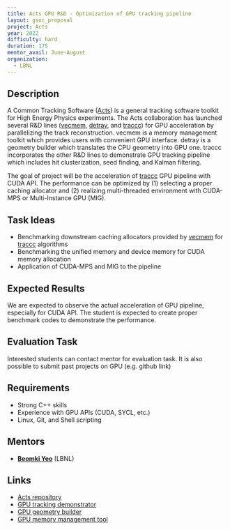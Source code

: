 ```yaml
---
title: Acts GPU R&D - Optimization of GPU tracking pipeline
layout: gsoc_proposal
project: Acts
year: 2022
difficulty: hard
duration: 175
mentor_avail: June-August
organization:
  - LBNL
---
```


## Description

A Common Tracking Software ([Acts][Acts]) is a general tracking software toolkit for High Energy Physics experiments. 
The Acts collaboration has launched several R&D lines ([vecmem][vecmem], [detray][detray], and [traccc][traccc]) 
for GPU acceleration by parallelizing the track reconstruction. vecmem is a memory management toolkit which provides 
users with convenient GPU interface. detray is a geometry builder which translates the CPU geometry into GPU one. 
traccc incorporates the other R&D lines to demonstrate GPU tracking pipeline which includes hit clusterization, 
seed finding, and Kalman filtering. 

The goal of project will be the acceleration of [traccc][traccc] GPU pipeline with CUDA API. The performance can be optimized 
by (1) selecting a proper caching allocator and (2) realizing multi-threaded environment with CUDA-MPS or Multi-Instance GPU (MIG).

## Task Ideas

* Benchmarking downstream caching allocators provided by [vecmem][vecmem] for [traccc][traccc] algorithms
* Benchmarking the unified memory and device memory for CUDA memory allocation
* Application of CUDA-MPS and MIG to the pipeline

## Expected Results

We are expected to observe the actual acceleration of GPU pipeline, especially for CUDA API. 
The student is expected to create proper benchmark codes to demonstrate the performance.

## Evaluation Task

Interested students can contact mentor for evaluation task.
It is also possible to submit past projects on GPU (e.g. github link)

## Requirements

 * Strong C++ skills
 * Experience with GPU APIs (CUDA, SYCL, etc.)
 * Linux, Git, and Shell scripting

## Mentors

 * **[Beomki Yeo](mailto:beomki.yeo@berkeley.edu)** (LBNL)

## Links

 * [Acts repository][Acts]
 * [GPU tracking demonstrator][traccc]
 * [GPU geometry builder][detray]
 * [GPU memory management tool][vecmem]

[Acts]: https://acts.readthedocs.io/en/latest/#
[traccc]: https://github.com/acts-project/traccc
[detray]: https://github.com/acts-project/detray
[vecmem]: https://github.com/acts-project/vecmem